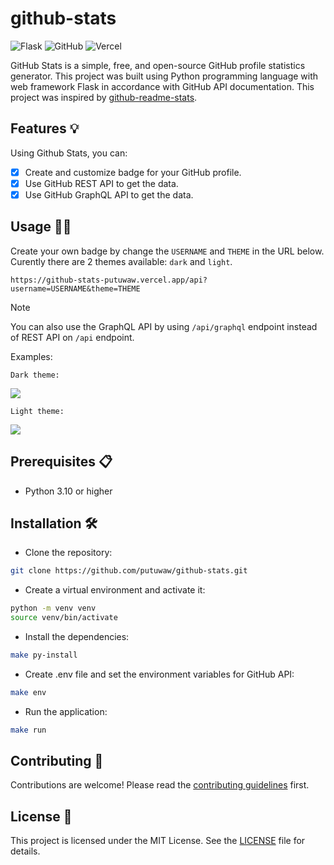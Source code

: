 # github-stats

![Flask](https://img.shields.io/badge/Flask-000000?style=for-the-badge&logo=flask&logoColor=white)
![GitHub](https://img.shields.io/badge/GitHub-100000?style=for-the-badge&logo=github&logoColor=white)
![Vercel](https://img.shields.io/badge/vercel-%23000000.svg?style=for-the-badge&logo=vercel&logoColor=white)

GitHub Stats is a simple, free, and open-source GitHub profile statistics generator. This project was built using Python programming language with web framework Flask in accordance with GitHub API documentation. This project was inspired by [github-readme-stats](anuraghazra/github-readme-stats).

## Features 💡

Using Github Stats, you can:

- [x] Create and customize badge for your GitHub profile.
- [x] Use GitHub REST API to get the data.
- [x] Use GitHub GraphQL API to get the data.

## Usage 👨‍💻

Create your own badge by change the `USERNAME` and `THEME` in the URL below. Curently there are 2 themes available: `dark` and `light`.

```url
https://github-stats-putuwaw.vercel.app/api?username=USERNAME&theme=THEME
```

> [!NOTE]  
> You can also use the GraphQL API by using `/api/graphql` endpoint instead of REST API on `/api` endpoint.

Examples:

`Dark theme:`

[![](https://github-stats-putuwaw.vercel.app/api?username=putuwaw&theme=dark)](https://github-stats-putuwaw.vercel.app/api?username=putuwaw&theme=dark)

`Light theme:`

[![](https://github-stats-putuwaw.vercel.app/api?username=putuwaw&theme=light)](https://github-stats-putuwaw.vercel.app/api?username=putuwaw&theme=dark)

## Prerequisites 📋

- Python 3.10 or higher

## Installation 🛠

- Clone the repository:

```bash
git clone https://github.com/putuwaw/github-stats.git
```

- Create a virtual environment and activate it:

```bash
python -m venv venv
source venv/bin/activate
```

- Install the dependencies:

```bash
make py-install
```

- Create .env file and set the environment variables for GitHub API:

```bash
make env
```

- Run the application:

```bash
make run
```

## Contributing 🤝

Contributions are welcome! Please read the [contributing guidelines](CONTRIBUTING.md) first.

## License 📝

This project is licensed under the MIT License. See the [LICENSE](LICENSE) file for details.
